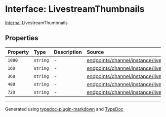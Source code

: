 # Interface: LivestreamThumbnails

[Internal](../index.md).LivestreamThumbnails

## Properties

| Property | Type | Description | Source |
| :------ | :------ | :------ | :------ |
| `1080` | `string` | - | [endpoints/channel/instance/livestream.instance.ts:7](https://github.com/zSoulweaver/kient/blob/cb3a38e/src/endpoints/channel/instance/livestream.instance.ts#L7) |
| `160` | `string` | - | [endpoints/channel/instance/livestream.instance.ts:11](https://github.com/zSoulweaver/kient/blob/cb3a38e/src/endpoints/channel/instance/livestream.instance.ts#L11) |
| `360` | `string` | - | [endpoints/channel/instance/livestream.instance.ts:10](https://github.com/zSoulweaver/kient/blob/cb3a38e/src/endpoints/channel/instance/livestream.instance.ts#L10) |
| `480` | `string` | - | [endpoints/channel/instance/livestream.instance.ts:9](https://github.com/zSoulweaver/kient/blob/cb3a38e/src/endpoints/channel/instance/livestream.instance.ts#L9) |
| `720` | `string` | - | [endpoints/channel/instance/livestream.instance.ts:8](https://github.com/zSoulweaver/kient/blob/cb3a38e/src/endpoints/channel/instance/livestream.instance.ts#L8) |

***

Generated using [typedoc-plugin-markdown](https://www.npmjs.com/package/typedoc-plugin-markdown) and [TypeDoc](https://typedoc.org/)
